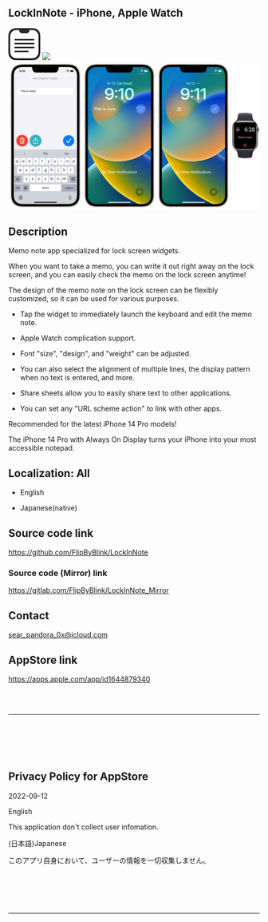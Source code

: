 LockInNote - iPhone, Apple Watch
------------------------------------

<img src="LockInNote/Assets.xcassets/RoundedIcon.imageset/RoundedIcon.png" width="64">

<a href="https://apps.apple.com/app/id1644879340" target="blank">
    <img src="https://developer.apple.com/assets/elements/badges/download-on-the-app-store.svg">
</a>

<img src="LockInNote/Assets.xcassets/ConceptImage.imageset/ConceptImage.png" width="600">


Description
-------------
Memo note app specialized for lock screen widgets.

When you want to take a memo, you can write it out right away on the lock screen, and you can easily check the memo on the lock screen anytime!

The design of the memo note on the lock screen can be flexibly customized, so it can be used for various purposes.


- Tap the widget to immediately launch the keyboard and edit the memo note.

- Apple Watch complication support.

- Font "size", "design", and "weight" can be adjusted.

- You can also select the alignment of multiple lines, the display pattern when no text is entered, and more.

- Share sheets allow you to easily share text to other applications.

- You can set any "URL scheme action" to link with other apps.


Recommended for the latest iPhone 14 Pro models!

The iPhone 14 Pro with Always On Display turns your iPhone into your most accessible notepad.


Localization: All
------------------
- English

- Japanese(native)


Source code link
-------------------
https://github.com/FlipByBlink/LockInNote

### Source code (Mirror) link
https://gitlab.com/FlipByBlink/LockInNote_Mirror


Contact
---------
sear_pandora_0x@icloud.com


AppStore link
--------------
https://apps.apple.com/app/id1644879340


<br>
<br>

* * *

<br>
<br>
<br>
<br>


Privacy Policy for AppStore
----------------------------
2022-09-12


English

This application don't collect user infomation.


(日本語)Japanese

このアプリ自身において、ユーザーの情報を一切収集しません。


<br>
<br>
<br>
<br>

* * *

<br>
<br>

<!-- URL "Support page for AppStore" -->
<!-- https://flipbyblink.github.io/LockInNote/ -->
<!-- URL "Privacy Policy for AppStore" -->
<!-- https://flipbyblink.github.io/LockInNote/#privacy-policy-for-appstore -->
